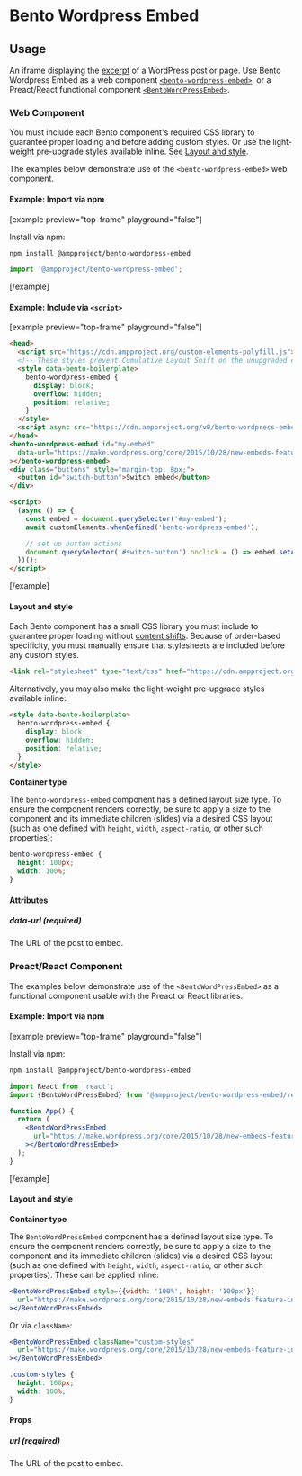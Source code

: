 # Bento Wordpress Embed

## Usage

An iframe displaying the [excerpt](https://make.wordpress.org/core/2015/10/28/new-embeds-feature-in-wordpress-4-4/) of a WordPress post or page. Use Bento Wordpress Embed as a web component [`<bento-wordpress-embed>`](#web-component), or a Preact/React functional component [`<BentoWordPressEmbed>`](#preact/react-Component).

### Web Component

You must include each Bento component's required CSS library to guarantee proper loading and before adding custom styles. Or use the light-weight pre-upgrade styles available inline. See [Layout and style](#layout-and-style).

The examples below demonstrate use of the `<bento-wordpress-embed>` web component.

#### Example: Import via npm

[example preview="top-frame" playground="false"]

Install via npm:

```sh
npm install @ampproject/bento-wordpress-embed
```

```javascript
import '@ampproject/bento-wordpress-embed';
```

[/example]

#### Example: Include via `<script>`

[example preview="top-frame" playground="false"]

```html
<head>
  <script src="https://cdn.ampproject.org/custom-elements-polyfill.js"></script>
  <!-- These styles prevent Cumulative Layout Shift on the unupgraded custom element -->
  <style data-bento-boilerplate>
    bento-wordpress-embed {
      display: block;
      overflow: hidden;
      position: relative;
    }
  </style>
  <script async src="https://cdn.ampproject.org/v0/bento-wordpress-embed-1.0.js"></script>
</head>
<bento-wordpress-embed id="my-embed"
  data-url="https://make.wordpress.org/core/2015/10/28/new-embeds-feature-in-wordpress-4-4/"
></bento-wordpress-embed>
<div class="buttons" style="margin-top: 8px;">
  <button id="switch-button">Switch embed</button>
</div>

<script>
  (async () => {
    const embed = document.querySelector('#my-embed');
    await customElements.whenDefined('bento-wordpress-embed');

    // set up button actions
    document.querySelector('#switch-button').onclick = () => embed.setAttribute('data-url', 'https://make.wordpress.org/core/2021/09/09/core-editor-improvement-cascading-impact-of-improvements-to-featured-images/');
  })();
</script>
```

[/example]

#### Layout and style

Each Bento component has a small CSS library you must include to guarantee proper loading without [content shifts](https://web.dev/cls/). Because of order-based specificity, you must manually ensure that stylesheets are included before any custom styles.

```html
<link rel="stylesheet" type="text/css" href="https://cdn.ampproject.org/v0/amp-wordpress-embed-1.0.css">
```

Alternatively, you may also make the light-weight pre-upgrade styles available inline:

```html
<style data-bento-boilerplate>
  bento-wordpress-embed {
    display: block;
    overflow: hidden;
    position: relative;
  }
</style>
```

**Container type**

The `bento-wordpress-embed` component has a defined layout size type. To ensure the component renders correctly, be sure to apply a size to the component and its immediate children (slides) via a desired CSS layout (such as one defined with `height`, `width`, `aspect-ratio`, or other such properties):

```css
bento-wordpress-embed {
  height: 100px;
  width: 100%;
}
```

#### Attributes

##### data-url (required)

The URL of the post to embed.

### Preact/React Component

The examples below demonstrate use of the `<BentoWordPressEmbed>` as a functional component usable with the Preact or React libraries.

#### Example: Import via npm

[example preview="top-frame" playground="false"]

Install via npm:

```sh
npm install @ampproject/bento-wordpress-embed
```

```jsx
import React from 'react';
import {BentoWordPressEmbed} from '@ampproject/bento-wordpress-embed/react';

function App() {
  return (
    <BentoWordPressEmbed
      url="https://make.wordpress.org/core/2015/10/28/new-embeds-feature-in-wordpress-4-4/"
    ></BentoWordPressEmbed>
  );
}
```

[/example]

#### Layout and style

**Container type**

The `BentoWordPressEmbed` component has a defined layout size type. To ensure the component renders correctly, be sure to apply a size to the component and its immediate children (slides) via a desired CSS layout (such as one defined with `height`, `width`, `aspect-ratio`, or other such properties). These can be applied inline:

```jsx
<BentoWordPressEmbed style={{width: '100%', height: '100px'}}
  url="https://make.wordpress.org/core/2015/10/28/new-embeds-feature-in-wordpress-4-4/"
></BentoWordPressEmbed>
```

Or via `className`:

```jsx
<BentoWordPressEmbed className="custom-styles"
  url="https://make.wordpress.org/core/2015/10/28/new-embeds-feature-in-wordpress-4-4/"
></BentoWordPressEmbed>
```

```css
.custom-styles {
  height: 100px;
  width: 100%;
}
```

#### Props

##### url (required)

The URL of the post to embed.
